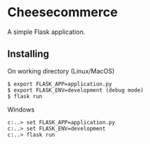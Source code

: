 # Cheesecommerce
A simple Flask application.

## Installing
On working directory (Linux/MacOS)
```
$ export FLASK_APP=application.py
$ export FLASK_ENV=development (debug mode)
$ flask run
```
Windows
```
c:..> set FLASK_APP=application.py
c:..> set FLASK_ENV=development
c:..> flask run
```